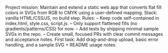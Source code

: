 Project mission: Maintain and extend a static web app that converts flat fill colors in SVGs from RGB to CMYK using a user-defined mapping. Stack: vanilla HTML/CSS/JS, no build step.
Rules:
– Keep code self-contained in index.html, style.css, script.js.
– Only support flattened fills (no gradients/patterns/CSS) for now.
– Add tests by shipping minimal sample SVGs in the repo.
– Create small, focused PRs with clear commit messages and acceptance notes.
First task: Add drag-and-drop upload, basic error handling, and a sample SVG + README usage notes.
